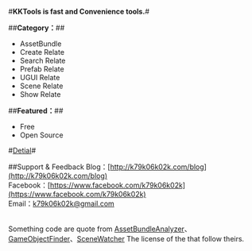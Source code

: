 #**KKTools is fast and Convenience tools.**#

##**Category：**##
* AssetBundle
* Create Relate
* Search Relate
* Prefab Relate
* UGUI Relate
* Scene Relate
* Show Relate

##**Featured：**##
* Free
* Open Source

#[Detial](https://github.com/k79k06k02k/KKTools/blob/master/KKTools/KKTools%20Guide.pdf)#

##Support & Feedback
Blog：[http://k79k06k02k.com/blog](http://k79k06k02k.com/blog)<br>
Facebook：[https://www.facebook.com/k79k06k02k](https://www.facebook.com/k79k06k02k)<br>
Email：k79k06k02k@gmail.com<br><br>

Something code are quote from [AssetBundleAnalyzer](http://forum.unity3d.com/threads/asset-bundle-analyzer.182413/)、[GameObjectFinder](http://wiki.unity3d.com/index.php/FindGameObjects)、[SceneWatcher](http://wiki.unity3d.com/index.php/SceneViewWindow) The license of the that follow theirs.
